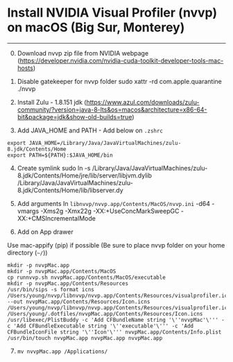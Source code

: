 # Install NVIDIA Visual Profiler (nvvp) on macOS (Big Sur, Monterey)
-----------
0. Download nvvp zip file from NVIDIA webpage (https://developer.nvidia.com/nvidia-cuda-toolkit-developer-tools-mac-hosts)
1. Disable gatekeeper for nvvp folder
sudo xattr -rd com.apple.quarantine ./nvvp

2. Install Zulu - 1.8.151 jdk (https://www.azul.com/downloads/zulu-community/?version=java-8-lts&os=macos&architecture=x86-64-bit&package=jdk&show-old-builds=true)
3. Add JAVA_HOME and PATH - Add below on `.zshrc`
```
export JAVA_HOME=/Library/Java/JavaVirtualMachines/zulu-8.jdk/Contents/Home
export PATH=${PATH}:$JAVA_HOME/bin
```

4. Create symlink
sudo ln -s /Library/Java/JavaVirtualMachines/zulu-8.jdk/Contents/Home/jre/lib/server/libjvm.dylib /Library/Java/JavaVirtualMachines/zulu-8.jdk/Contents/Home/lib/libserver.dy

5. Add arguments
In `libnvvp/nvvp.app/Contents/MacOS/nvvp.ini`
-d64
-vmargs
-Xms2g
-Xmx22g
-XX:+UseConcMarkSweepGC
-XX:+CMSIncrementalMode

6. Add on App drawer

Use mac-appify (pip) if possible (Be sure to place nvvp folder on your home directory (`~/`))
```
mkdir -p nvvpMac.app
mkdir -p nvvpMac.app/Contents/MacOS
cp runnvvp.sh nvvpMac.app/Contents/MacOS/executable
mkdir -p nvvpMac.app/Contents/Resources
/usr/bin/sips -s format icns /Users/young/nvvp/libnvvp/nvvp.app/Contents/Resources/visualprofiler.icns --out nvvpMac.app/Contents/Resources/Icon.icns /Users/young/nvvp/libnvvp/nvvp.app/Contents/Resources/visualprofiler.icns /Users/young/.dotfiles/nvvpMac.app/Contents/Resources/Icon.icns
/usr/libexec/PlistBuddy -c 'Add CFBundleName string '\''nvvpMac'\''' -c 'Add CFBundleExecutable string '\''executable'\''' -c 'Add CFBundleIconFile string '\''Icon'\''' nvvpMac.app/Contents/Info.plist
/usr/bin/touch nvvpMac.app nvvpMac.app nvvpMac.app
```

7. `mv nvvpMac.app /Applications/`

